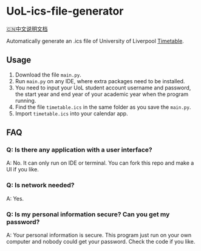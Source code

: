 # UoL-ics-file-generator
[🇨🇳中文说明文档](https://github.com/YunfangHou/UoL-ics-file-generator/blob/main/README-cn.md)

Automatically generate an .ics file of University of Liverpool [Timetable](https://timetables.liverpool.ac.uk).

## Usage
1. Download the file `main.py`.
2. Run `main.py` on any IDE, where extra packages need to be installed.
3. You need to input your UoL student account username and password, the start year and end year of your academic year when the program running.
4. Find the file `timetable.ics` in the same folder as you save the `main.py`.
5. Import `timetable.ics` into your calendar app.

## FAQ
### Q: Is there any application with a user interface?
A: No. It can only run on IDE or terminal. You can fork this repo and make a UI if you like.

### Q: Is network needed?
A: Yes.

### Q: Is my personal information secure? Can you get my password?
A: Your personal information is secure. This program just run on your own computer and nobody could get your password. Check the code if you like.
